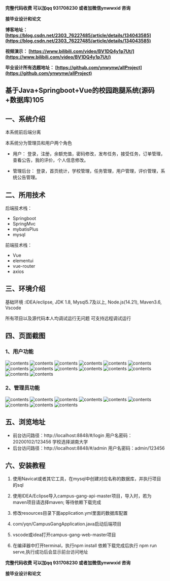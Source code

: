 **完整代码收费  可以加qq 931708230 或者加微信ynwwxid 咨询**

**接毕业设计和论文**

**博客地址：
[https://blog.csdn.net/2303_76227485/article/details/134043585](https://blog.csdn.net/2303_76227485/article/details/134043585)**

**视频演示：
[https://www.bilibili.com/video/BV1DQ4y1p7Ut/](https://www.bilibili.com/video/BV1DQ4y1p7Ut/)**

**毕业设计所有选题地址：
[https://github.com/ynwynw/allProject](https://github.com/ynwynw/allProject)**

## 基于Java+Springboot+Vue的校园跑腿系统(源码+数据库)105

## 一、系统介绍
本系统前后端分离

本系统分为管理员和用户两个角色

- 用户：
登录，注册，余额充值，密码修改，发布任务，接受任务，订单管理，查看公告，我的评价，个人信息修改。

- 管理后台：
登录，首页统计，学校管理，任务管理，用户管理，评价管理，系统公告管理。

## 二、所用技术
后端技术栈：
- Springboot
- SpringMvc
- mybatisPlus
- mysql

前端技术栈：
- Vue
- elementui
- vue-router
- axios

## 三、环境介绍
基础环境 :IDEA/eclipse, JDK 1.8, Mysql5.7及以上, Node.js(14.21), Maven3.6, Vscode

所有项目以及源代码本人均调试运行无问题 可支持远程调试运行

## 四、页面截图
### 1、用户功能
![contents](./picture/picture1.png)
![contents](./picture/picture2.png)
![contents](./picture/picture3.png)
![contents](./picture/picture4.png)
![contents](./picture/picture5.png)
![contents](./picture/picture6.png)
![contents](./picture/picture7.png)
![contents](./picture/picture8.png)
![contents](./picture/picture9.png)
![contents](./picture/picture10.png)
![contents](./picture/picture11.png)
![contents](./picture/picture12.png)
![contents](./picture/picture13.png)
![contents](./picture/picture14.png)

### 2、管理员功能
![contents](./picture/picture15.png)
![contents](./picture/picture16.png)
![contents](./picture/picture17.png)
![contents](./picture/picture18.png)
![contents](./picture/picture19.png)
![contents](./picture/picture20.png)
![contents](./picture/picture21.png)
![contents](./picture/picture22.png)
![contents](./picture/picture23.png)

## 五、浏览地址

- 前台访问路径：http://localhost:8848/#/login
  用户名密码：20200102/123456  学校选择湖南大学
- 后台访问路径：http://localhost:8848/#/admin
  用户名密码：admin/123456

## 六、安装教程

1. 使用Navicat或者其它工具，在mysql中创建对应名称的数据库，并执行项目的sql
 
2. 使用IDEA/Eclipse导入campus-gang-api-master项目，导入时，若为maven项目请选择maven; 等待依赖下载完成

3. 修改resources目录下面application.yml里面的数据库配置

4. com/yqn/CampusGangApplication.java启动后端项目

5. vscode或idea打开campus-gang-web-master项目

6. 在编译器中打开terminal，执行npm install 依赖下载完成后执行 npm run serve,执行成功后会显示前台访问地址

**完整代码收费  可以加qq 931708230 或者加微信ynwwxid 咨询**

**接毕业设计和论文**




